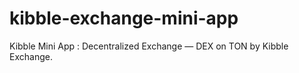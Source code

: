 # kibble-exchange-mini-app
Kibble Mini App : Decentralized Exchange — DEX on TON by Kibble Exchange.
